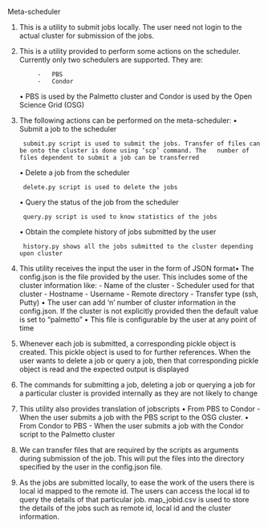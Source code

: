 Meta-scheduler 

1. This is a utility to submit jobs locally. The user need not login to the actual cluster for submission of the jobs.
2. This is a utility provided to perform some actions on the scheduler. Currently only two schedulers are supported. They are:
			
            -	PBS 
            -	Condor
						
      •	PBS is used by the Palmetto cluster and Condor is used by the Open Science Grid (OSG)
3. The following actions can be performed on the meta-scheduler:
	• Submit a job to the scheduler
	
		submit.py script is used to submit the jobs. Transfer of files can be onto the cluster is done using ‘scp’ command. The   number of files dependent to submit a job can be transferred
	• Delete a job from the scheduler 
		
		delete.py script is used to delete the jobs
    • Query the status of the job from the scheduler
	  	
		query.py script is used to know statistics of the jobs   
     • Obtain the complete history of jobs submitted by the user
	 	
		history.py shows all the jobs submitted to the cluster depending upon cluster
		
4. This utility receives the input the user in the form of JSON format•	The config.json is the file provided by the user. This includes some of the cluster information like:
            -	Name of the cluster
            -	Scheduler used for that cluster
            -	Hostname
            -	Username
            -	Remote directory 
            -	Transfer type (ssh, Putty)
      •	The user can add ‘n’ number of cluster information in the config.json. If the cluster is not explicitly provided then the                 default value is set to “palmetto”
      •	This file is configurable by the user at any point of time
5.	Whenever each job is submitted, a corresponding pickle object is created. This pickle object is used to for further references. When the user wants to delete a job or query a job, then that corresponding pickle object is read and the expected output is displayed
6.	The commands for submitting a job, deleting a job or querying a job for a particular cluster is provided internally as they are not likely to change
7.	This utility also provides translation of jobscripts
      •	From PBS to Condor
            -	When the user submits a job with the PBS script to the OSG cluster. 
      •	From Condor to PBS
            -	When the user submits a job with the Condor script to the Palmetto cluster
8.	We can transfer files that are required by the scripts as arguments during submission of the job. This will put the files into the directory specified by the user in the config.json file.
9.	As the jobs are submitted locally, to ease the work of the users there is local id mapped to the remote id. The users can access the local id to query the details of that particular job.  map_jobid.csv is used to store the details of the jobs such as remote id, local id and the cluster information.


